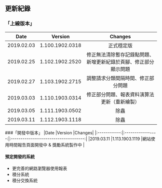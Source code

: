 ## 更新紀錄
### 「上線版本」
|Date    |Version    |Changes|
|:-------------:|:-----------------:|:------------------------------------------------------:|
|2019.02.03     |1.100.1902.0318    |正式穩定版  |
|2019.02.25     |1.102.1902.2520    |修正無法清除暫存記錄點問題、新增更新紀錄於頁腳、修正部分顯示問題   |
|2019.02.27     |1.103.1902.2715    |調整請求分類間隔時間、修正部分問題  |
|2019.03.03     |1.110.1903.0314    |修正部分問題、報表資料演算法更新（重新繪製） |
|2019.03.05     |1.111.1903.0502    |除蟲 |
|2019.03.11     |1.112.1903.1118    |除蟲 |

###「開發中版本」
|Date    |Version    |Changes|
|:------------:|:-----------------:|:--------------------------------------:|
|2019.03.11    |1.113.1903.1119    |網站使用時間報吿頁面開發中 & 獎勵系統製作中 |



#### 預定開發的系統
* 更完善的網路瀏覽器使用報表
* 積分系統
* 積分交換系統
